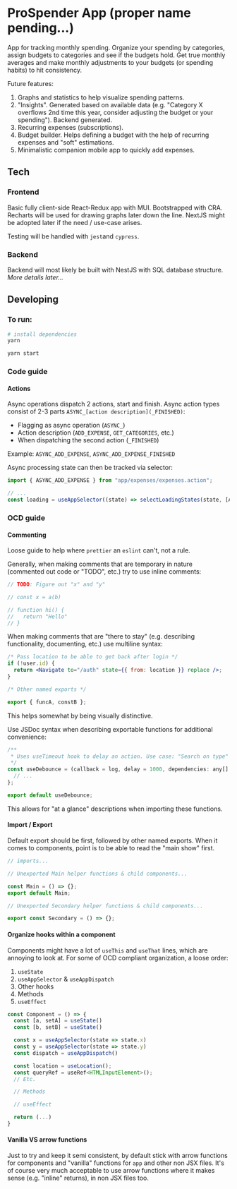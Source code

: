 # ProSpender App (proper name pending...)

App for tracking monthly spending. Organize your spending by categories, assign budgets to categories and see if the budgets hold. Get true monthly averages and make monthly adjustments to your budgets (or spending habits) to hit consistency.

Future features:

1. Graphs and statistics to help visualize spending patterns.
2. "Insights". Generated based on available data (e.g. "Category X overflows 2nd time this year, consider adjusting the budget or your spending"). Backend generated.
3. Recurring expenses (subscriptions).
4. Budget builder. Helps defining a budget with the help of recurring expenses and "soft" estimations.
5. Minimalistic companion mobile app to quickly add expenses.

## Tech

### Frontend

Basic fully client-side React-Redux app with MUI. Bootstrapped with CRA. Recharts will be used for drawing graphs later down the line. NextJS might be adopted later if the need / use-case arises.

Testing will be handled with `jest`and `cypress`.

### Backend

Backend will most likely be built with NestJS with SQL database structure. _More details later..._

## Developing

### To run:

```bash
# install dependencies
yarn
```

```bash
yarn start
```

### Code guide

#### **Actions**

Async operations dispatch 2 actions, start and finish. Async action types consist of 2-3 parts `ASYNC_[action description](_FINISHED)`:

- Flagging as async operation (`ASYNC_`)
- Action description (`ADD_EXPENSE`, `GET_CATEGORIES`, etc.)
- When dispatching the second action (`_FINISHED`)

Example: `ASYNC_ADD_EXPENSE`, `ASYNC_ADD_EXPENSE_FINISHED`

Async processing state can then be tracked via selector:

```jsx
import { ASYNC_ADD_EXPENSE } from "app/expenses/expenses.action";

// ...
const loading = useAppSelector((state) => selectLoadingStates(state, [ASYNC_ADD_EXPENSE]));
```

### OCD guide

#### **Commenting**

Loose guide to help where `prettier` an `eslint` can't, not a rule.

Generally, when making comments that are temporary in nature (commented out code or "TODO", etc.) try to use inline comments:

```jsx
// TODO: Figure out "x" and "y"

// const x = a(b)

// function hi() {
//   return "Hello"
// }
```

When making comments that are "there to stay" (e.g. describing functionality, documenting, etc.) use multiline syntax:

```jsx
/* Pass location to be able to get back after login */
if (!user.id) {
  return <Navigate to="/auth" state={{ from: location }} replace />;
}

/* Other named exports */

export { funcA, constB };
```

This helps somewhat by being visually distinctive.

Use JSDoc syntax when describing exportable functions for additional convenience:

```jsx
/**
 * Uses useTimeout hook to delay an action. Use case: "Search on type" - inputs.
 */
const useDebounce = (callback = log, delay = 1000, dependencies: any[] = []) => {
  // ...
};

export default useDebounce;
```

This allows for "at a glance" descriptions when importing these functions.

#### **Import / Export**

Default export should be first, followed by other named exports. When it comes to components, point is to be able to read the "main show" first.

```jsx
// imports...

// Unexported Main helper functions & child components...

const Main = () => {};
export default Main;

// Unexported Secondary helper functions & child components...

export const Secondary = () => {};
```

#### **Organize hooks within a component**

Components might have a lot of `useThis` and `useThat` lines, which are annoying to look at. For some of OCD compliant organization, a loose order:

1. `useState`
2. `useAppSelector` & `useAppDispatch`
3. Other hooks
4. Methods
5. `useEffect`

```jsx
const Component = () => {
  const [a, setA] = useState()
  const [b, setB] = useState()

  const x = useAppSelector(state => state.x)
  const y = useAppSelector(state => state.y)
  const dispatch = useAppDispatch()

  const location = useLocation();
  const queryRef = useRef<HTMLInputElement>();
  // Etc.

  // Methods

  // useEffect

  return (...)
}
```

#### **Vanilla VS arrow functions**

Just to try and keep it semi consistent, by default stick with arrow functions for components and "vanilla" functions for `app` and other non JSX files. It's of course very much acceptable to use arrow functions where it makes sense (e.g. "inline" returns), in non JSX files too.
